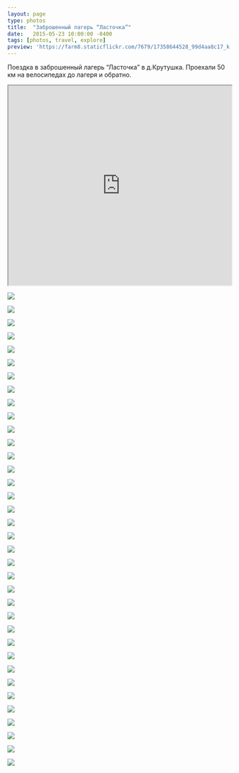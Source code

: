 ```yaml
---
layout: page
type: photos
title:  "Заброшенный лагерь “Ласточка”"
date:   2015-05-23 10:00:00 -0400
tags: [photos, travel, explore]
preview: 'https://farm8.staticflickr.com/7679/17358644528_99d4aa8c17_k.jpg'
---
```


Поездка в заброшенный лагерь “Ласточка” в д.Крутушка. Проехали 50 км на велосипедах до лагеря и обратно.

<div class="post-iframe"><iframe src="https://www.google.com/maps/d/u/0/embed?mid=z995EM4pAeu4.koIaQ3O6mMR0" width="100%" height="450"></iframe></div>

![](https://farm8.staticflickr.com/7782/16923906764_1e829ce9c9_k.jpg)

![](https://farm6.staticflickr.com/5458/17544200972_b491834dd9_k.jpg)

![](https://farm8.staticflickr.com/7659/16926129663_e02b6a8339_k.jpg)

![](https://farm9.staticflickr.com/8854/16923906194_10d2685f73_k.jpg)

![](https://farm6.staticflickr.com/5340/17358538578_1ba88cb340_k.jpg)

![](https://farm9.staticflickr.com/8849/17358855550_caf3f7484d_k.jpg)

![](https://farm9.staticflickr.com/8726/17359994469_96dfa148cc_k.jpg)

![](https://farm9.staticflickr.com/8748/17546334115_0594980a15_k.jpg)

![](https://farm6.staticflickr.com/5327/17358657228_3247d978ca_k.jpg)

![](https://farm6.staticflickr.com/5453/17358849300_0926ef8d49_k.jpg)

![](https://farm8.staticflickr.com/7679/17358644528_99d4aa8c17_k.jpg)

![](https://farm6.staticflickr.com/5326/17520068046_bfa3422693_k.jpg)

![](https://farm9.staticflickr.com/8815/17358635278_e6aa483347_k.jpg)

![](https://farm9.staticflickr.com/8717/17520057896_fc2008413f_k.jpg)

![](https://farm6.staticflickr.com/5468/17520053616_0d5b3fd110_k.jpg)

![](https://farm9.staticflickr.com/8760/17358623778_80d6307d43_k.jpg)

![](https://farm9.staticflickr.com/8725/17520043376_51796cddb5_k.jpg)

![](https://farm6.staticflickr.com/5450/16923846294_ef2e9d32c3_k.jpg)

![](https://farm9.staticflickr.com/8707/17546276011_59abfa9df8_k.jpg)

![](https://farm6.staticflickr.com/5470/17546271661_4c292117aa_k.jpg)

![](https://farm8.staticflickr.com/7730/16923829164_cc3a254b03_k.jpg)

![](https://farm6.staticflickr.com/5445/17520025016_11725726ca_k.jpg)

![](https://farm6.staticflickr.com/5464/17520024396_e0cae8852b_k.jpg)

![](https://farm8.staticflickr.com/7708/17546392785_9d435dd354_k.jpg)

![](https://farm8.staticflickr.com/7737/17358779430_648cb7e5f0_k.jpg)

![](https://farm6.staticflickr.com/5455/17358577858_b9b092af7e_k.jpg)

![](https://farm6.staticflickr.com/5466/16926037293_db4e43b98e_k.jpg)

![](https://farm9.staticflickr.com/8719/17358770660_2ed74bcbbe_k.jpg)

![](https://farm9.staticflickr.com/8831/16923879354_52fe612688_k.jpg)

![](https://farm6.staticflickr.com/5456/16923754904_0b3dc49050_k.jpg)

![](https://farm9.staticflickr.com/8804/17519993686_c3d06671eb_k.jpg)

![](https://farm6.staticflickr.com/5324/17360018459_301772c149_k.jpg)

![](https://farm6.staticflickr.com/5345/17544082052_8093c76ce7_k.jpg)

![](https://farm8.staticflickr.com/7758/17360009249_522ad67add_k.jpg)

![](https://farm6.staticflickr.com/5329/16923750234_43f6f7bc17_k.jpg)

![](https://farm8.staticflickr.com/7679/16926004113_1441a8b92e_k.jpg)
